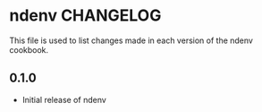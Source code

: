 ndenv CHANGELOG
===============

This file is used to list changes made in each version of the ndenv cookbook.

0.1.0
-----
- Initial release of ndenv
